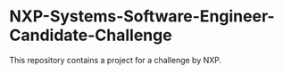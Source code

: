 # NXP-Systems-Software-Engineer-Candidate-Challenge
This repository contains a project for a challenge by NXP.
